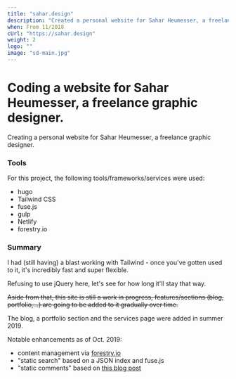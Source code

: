 ```yaml
---
title: "sahar.design"
description: "Created a personal website for Sahar Heumesser, a freelance graphic designer."
when: From 11/2018
cUrl: "https://sahar.design"
weight: 2
logo: ""
image: "sd-main.jpg"
---
```


# Coding a website for Sahar Heumesser, a freelance graphic designer.

Creating a personal website for Sahar Heumesser, a freelance graphic designer.

### Tools

For this project, the following tools/frameworks/services were used:

- hugo
- Tailwind CSS
- fuse.js
- gulp
- Netlify
- forestry.io

### Summary

I had (still having) a blast working with Tailwind - once you've gotten used to it, it's incredibly fast and super flexible.

Refusing to use jQuery here, let's see for how long it'll stay that way.

<s>Aside from that, this site is still a work in progress, features/sections (blog, portfolio,...) are going to be added to it gradually over time.</s>

The blog, a portfolio section and the services page were added in summer 2019.

Notable enhancements as of Oct. 2019:

- content management via [forestry.io](https://forestry.io)
- "static search" based on a JSON index and fuse.js
- "static comments" based on [this blog post](https://ttntm.me/blog/static-blog-comments-hugo/)